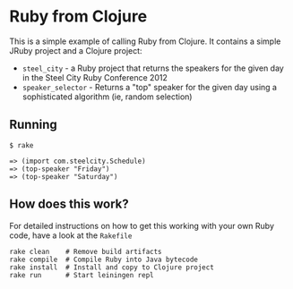 # Ruby from Clojure

This is a simple example of calling Ruby from Clojure. It contains a simple
JRuby project and a Clojure project:

* `steel_city` - a Ruby project that returns the speakers for the given day
  in the Steel City Ruby Conference 2012
* `speaker_selector` - Returns a "top" speaker for the given day using a 
  sophisticated algorithm (ie, random selection)

## Running

    $ rake

    => (import com.steelcity.Schedule)
    => (top-speaker "Friday")
    => (top-speaker "Saturday")

## How does this work?

For detailed instructions on how to get this working with your own Ruby code,
have a look at the `Rakefile`

    rake clean    # Remove build artifacts
    rake compile  # Compile Ruby into Java bytecode
    rake install  # Install and copy to Clojure project
    rake run      # Start leiningen repl

